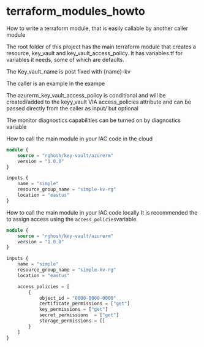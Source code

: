 # terraform_modules_howto
How to write a terraform module, that is easily callable by another caller module  


The root folder of this project has the main terraform module that creates a resource, key_vault and key_vault_access_policy.
It has variables.tf for variables it needs, some of which are defaults.

The Key_vault_name is post fixed with {name}-kv

The caller is an example in the exampe

The azurerm_key_vault_access_policy is conditional and will be created/added to the keyy_vault VIA access_policies attribute and can be passed directly from the caller as input/ but optional


The monitor diagnostics capabilities can be turned on by diagnostics variable


How to call the main module in your IAC code in the cloud
```terraform
module {
    source = "rghosh/key-vault/azurerm"
    version = "1.0.0"
}

inputs {
    name = "simple"
    resource_group_name = "simple-kv-rg"
    location = "eastus"
}
```
How to call the main module in your IAC code locally
It is recommended the to assign access using the `access_policies`variable.

```terraform
module {
    source = "rghosh/key-vault/azurerm"
    version = "1.0.0"
}

inputs {
    name = "simple"
    resource_group_name = "simple-kv-rg"
    location = "eastus"

    access_policies = [
        {
            object_id = "0000-0000-0000"
            certificate_permissions = ["get"]
            key_permissions = ["get"]
            secret_permissions  = ["get"]
            storage_permissions = []
        }
    ]
}
```
